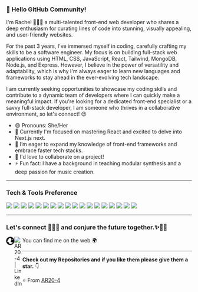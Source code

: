 ### 👋 Hello GitHub Community! 

I'm Rachel 🙋🏼‍♀️ a multi-talented front-end web developer who shares a deep enthusiasm for curating lines of code into stunning, visually appealing, and user-friendly websites.

For the past 3 years, I've immersed myself in coding, carefully crafting my skills to be a software engineer. My focus is on building full-stack web applications using HTML, CSS, JavaScript, React, Tailwind, MongoDB, Node.js, and Express. However, I believe in the power of versatility and adaptability, which is why I'm always eager to learn new languages and frameworks to stay ahead in the ever-evolving tech landscape.

I am currently seeking opportunities to showcase my coding skills and contribute to a dynamic team of developers where I can quickly make a meaningful impact. If you're looking for a dedicated front-end specialist or a savvy full-stack developer, I am someone who thrives in a collaborative environment, so let's connect! :wink:

- 😄 Pronouns: She/Her 
- 🔭 Currently I'm focused on mastering React and excited to delve into Next.js next.
- 🌱 I’m eager to expand my knowledge of front-end frameworks and embrace faster tech stacks.
- 👯 I'd love to collaborate on a project!
- ⚡ Fun fact: I have a background in teaching modular synthesis and a deep passion for music creation.
 ---
### Tech & Tools Preference

<img src = "https://img.shields.io/badge/-HTML5-E34F26?style=flat&logo=html5&logoColor=white"> <img src = "https://img.shields.io/badge/-CSS3-1572B6?style=flat&logo=css3&logoColor=white">
<img src="https://img.shields.io/badge/-Bootstrap-563D7C?style=flat&logo=bootstrap&logoColor=white">
<img src="https://img.shields.io/badge/-JavaScript-eed718?style=flat&logo=javascript&logoColor=ffffff">
<img src="https://img.shields.io/badge/-Sass-cc6699?style=flat&logo=sass&logoColor=ffffff">
<img src="https://img.shields.io/badge/-React-000000?style=flat&logo=react&logoColor=00c8ff">
<img src="https://img.shields.io/badge/-MongoDB-4DB33D?style=flat&logo=mongodb&logoColor=FFFFFF">
<img src="https://img.shields.io/badge/-GraphQL-e535ab?style=flat&logo=graphql&logoColor=FFFFFF">
<img src="https://img.shields.io/badge/-MySQL-F29111?style=flat&logo=mysql&logoColor=FFFFFF">
<img src="https://img.shields.io/badge/-Express.js-787878?style=flat">
<img src="https://img.shields.io/badge/-Node.js-3C873A?style=flat&logo=Node.js&logoColor=white">
<img src="https://img.shields.io/badge/-Firebase-FFA611?style=flat&logo=firebase&logoColor=FFFFFF">
<img src="https://img.shields.io/badge/-Progressive Web Apps-5A0FC8?style=flat">
<img src="http://img.shields.io/badge/-Git-F1502F?style=flat&logo=git&logoColor=FFFFFF">
<img src="http://img.shields.io/badge/-Github-000000?style=flat&logo=github&logoColor=FFFFFF">
<img src="http://img.shields.io/badge/-VS%20Code-007ACC?style=flat&logo=visual%20studio%20code&logoColor=white">
<img src="http://img.shields.io/badge/-Heroku-430098?style=flat&logo=heroku&logoColor=white">
<img src="http://img.shields.io/badge/-Vercel-black?style=flat&logo=vercel&logoColor=white">

---
<!---
![GitHub stats](https://github-readme-stats.vercel.app/api?username=AR20-4&show_icons=true&theme=radical)
--->

### Let's connect 👩🏼‍💻 and conjure the future together.✨✌🏼

[<img align="left" alt="AR20-4" width="22px" src="https://raw.githubusercontent.com/iconic/open-iconic/master/svg/globe.svg" />][website]
[<img align="left" alt="AR20-4 | LinkedIn" width="22px" src="https://cdn.jsdelivr.net/npm/simple-icons@v3/icons/linkedin.svg" />][linkedin]
You can find me on the web 🌍
<br/>

[website]: https://HireRachel.dev/
[linkedin]: https://www.linkedin.com/in/hirerachelglasgow/

---
**Check out my Repositories and if you like them please give them a star.** 👇

:star: From [AR20-4](https://github.com/AR20-4)


